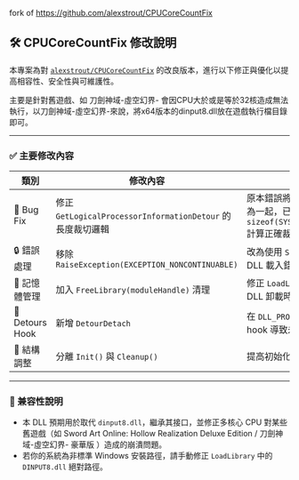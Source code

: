 fork of https://github.com/alexstrout/CPUCoreCountFix


## 🛠️ CPUCoreCountFix 修改說明

本專案為對 [`alexstrout/CPUCoreCountFix`](https://github.com/alexstrout/CPUCoreCountFix) 的改良版本，進行以下修正與優化以提高相容性、安全性與可維護性。
  
主要是針對舊遊戲、如 刀劍神域-虛空幻界- 會因CPU大於或是等於32核造成無法執行，以刀劍神域-虛空幻界-來說，將x64版本的dinput8.dll放在遊戲執行檔目錄即可。

---

### ✅ 主要修改內容

| 類別              | 修改內容                                              | 說明                                                                                                  |
| --------------- | ------------------------------------------------- | --------------------------------------------------------------------------------------------------- |
| 🐛 Bug Fix      | 修正 `GetLogicalProcessorInformationDetour` 的長度裁切邏輯 | 原本錯誤將核心數與 `ReturnedLength`（bytes）混為一起，已改為依 `sizeof(SYSTEM_LOGICAL_PROCESSOR_INFORMATION)` 計算正確裁切大小。 |
| 🔒 錯誤處理         | 移除 `RaiseException(EXCEPTION_NONCONTINUABLE)`     | 改為使用 `SetLastError` 搭配回傳 `E_FAIL`，避免因 DLL 載入錯誤直接導致Crash。                                           |
| 💾 記憶體管理        | 加入 `FreeLibrary(moduleHandle)` 清理                 | 修正 `LoadLibrary` 所載入之原始 `DINPUT8.dll` 在 DLL 卸載時未釋放的資源洩漏問題。                                          |
| 🔁 Detours Hook | 新增 `DetourDetach`                                 | 在 `DLL_PROCESS_DETACH` 階段解除掛鉤，防止殘留 hook 導致未定行為或遊戲關閉時Crash。                                             |
| 🔄 結構調整         | 分離 `Init()` 與 `Cleanup()`                         | 提高初始化與資源釋放流程的可讀性與可維護性。                                                                              |

---

### 📌 兼容性說明

* 本 DLL 預期用於取代 `dinput8.dll`，繼承其接口，並修正多核心 CPU 對某些舊遊戲（如 Sword Art Online: Hollow Realization Deluxe Edition / 刀劍神域-虛空幻界- 豪華版 ）造成的崩潰問題。
* 若你的系統為非標準 Windows 安裝路徑，請手動修正 `LoadLibrary` 中的 `DINPUT8.dll` 絕對路徑。

